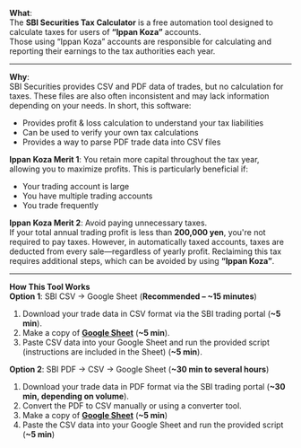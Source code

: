 **What**:<br>
The **SBI Securities Tax Calculator** is a free automation tool designed to calculate taxes for users of **“Ippan Koza”** accounts.  
Those using “Ippan Koza” accounts are responsible for calculating and reporting their earnings to the tax authorities each year.

---

**Why**:<br>
SBI Securities provides CSV and PDF data of trades, but no calculation for taxes. These files are also often inconsistent and may lack information depending on your needs. In short, this software:
- Provides profit & loss calculation to understand your tax liabilities
- Can be used to verify your own tax calculations
- Provides a way to parse PDF trade data into CSV files

**Ippan Koza Merit 1**: You retain more capital throughout the tax year, allowing you to maximize profits. This is particularly beneficial if:  
- Your trading account is large  
- You have multiple trading accounts  
- You trade frequently  

**Ippan Koza Merit 2**: Avoid paying unnecessary taxes.  
If your total annual trading profit is less than **200,000 yen**, you're not required to pay taxes. However, in automatically taxed accounts, taxes are deducted from every sale—regardless of yearly profit. Reclaiming this tax requires additional steps, which can be avoided by using **“Ippan Koza”**.

---

**How This Tool Works**<br>
**Option 1**: SBI CSV → Google Sheet (**Recommended – ~15 minutes**)<br>
1. Download your trade data in CSV format via the SBI trading portal (**~5 min**).
2. Make a copy of [**Google Sheet**](https://docs.google.com/spreadsheets/d/1-1p-nymGCIPUYJOKJtw32qalqLQJ1PZBLULJ-K3VR1I/edit?gid=0#gid=0&range=A1) (**~5 min**).
3. Paste CSV data into your Google Sheet and run the provided script (instructions are included in the Sheet) (**~5 min**).

**Option 2**: SBI PDF → CSV → Google Sheet (**~30 min to several hours**)<br>
1. Download your trade data in PDF format via the SBI trading portal (**~30 min, depending on volume**).
2. Convert the PDF to CSV manually or using a converter tool.
3. Make a copy of [**Google Sheet**](https://docs.google.com/spreadsheets/d/1-1p-nymGCIPUYJOKJtw32qalqLQJ1PZBLULJ-K3VR1I/edit?gid=0#gid=0&range=A1) (**~5 min**)
4. Paste the CSV data into your Google Sheet and run the provided script (**~5 min**)
